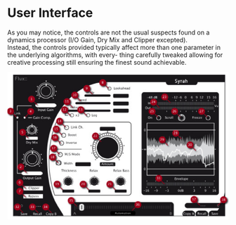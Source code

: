 # User Interface


As you may notice, the controls are not the usual suspects found on a dynamics processor (I/O Gain, Dry Mix and
Clipper excepted).  
Instead, the controls provided typically affect more than one parameter in the underlying algorithms, with every-
thing carefully tweaked allowing for creative processing still ensuring the finest sound achievable.

![](../include/syrah_02.PNG)